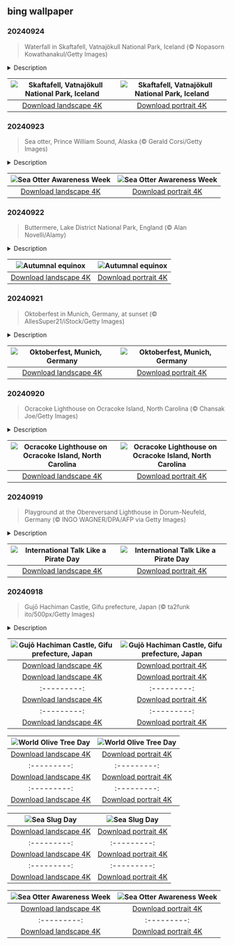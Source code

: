 ## bing wallpaper

### 20240924

> Waterfall in Skaftafell, Vatnajökull National Park, Iceland (© Nopasorn Kowathanakul/Getty Images)

<details>
<summary>Description</summary>

> In Iceland's Skaftafell, fall isn't just a season—it's an experience. From glaciers to waterfalls, like the one featured here today, to northern lights, this area in Vatnajökull National Park is a showcase of nature's raw beauty. Skaftafell's dramatic landscape was formed over thousands of years by the fierce interplay of volcanic fire and glacial water. Here, the glacier Skaftafellsjökull, a branch of Iceland's largest ice cap Vatnajökull, stretches out like a frozen river, inviting visitors for guided hikes. Then there's Svartifoss, another waterfall in the park, fed by glacial meltwater. Surrounded by dark lava columns resembling a heart from afar, this waterfall inspired the design of Iceland's National Theatre and the Hallgrímskirkja church in Reykjavík.
> 
> Skaftafell's hiking trails range from easy walks to challenging climbs, so there's something for everyone. While the daylight hours may be shorter in this season, there's a bright side—literally. As night falls, the auroras often appear, turning the sky into a swirling mix of green and pink.
> 
> 

</details>

| ![Skaftafell, Vatnajökull National Park, Iceland](https://cn.bing.com/th?id=OHR.SkaftafellWaterfall_EN-US3934499773_UHD.jpg&pid=hp&w=400&h=224&rs=1&c=4) | ![Skaftafell, Vatnajökull National Park, Iceland](https://cn.bing.com/th?id=OHR.SkaftafellWaterfall_EN-US3934499773_1080x1920.jpg&pid=hp&w=155&h=315&rs=1&c=4) |
|:---------:|:---------:|
| [Download landscape 4K](https://cn.bing.com/th?id=OHR.SkaftafellWaterfall_EN-US3934499773_UHD.jpg) | [Download portrait 4K](https://cn.bing.com/th?id=OHR.SkaftafellWaterfall_EN-US3934499773_1080x1920.jpg) |

### 20240923

> Sea otter, Prince William Sound, Alaska (© Gerald Corsi/Getty Images)

<details>
<summary>Description</summary>

> We're celebrating Sea Otter Awareness Week with this laid-back little guy in Prince William Sound, Alaska. Sea otters are native to the northern and eastern coasts of the North Pacific Ocean. They're expert foragers, diving to the seabed to find food and using rocks to crack open shellfish, one of the few animals that use tools. There used to be as many as 300,000 sea otters in the wild, but they were heavily hunted for their dense fur for almost two centuries. By 1911, it is thought that only around 2,000 sea otters were left. Thankfully, an international hunting ban and conservation efforts have helped them rebound in their historic habitat to an estimated 125,000. Despite this success, some populations continue to struggle, and sea otters are still an endangered species. So, unlike our homepage star, we can't relax on sea otter conservation just yet.
> 
> 
> 
> 

</details>

| ![Sea Otter Awareness Week](https://cn.bing.com/th?id=OHR.IcebergOtter_EN-US3869054406_UHD.jpg&pid=hp&w=400&h=224&rs=1&c=4) | ![Sea Otter Awareness Week](https://cn.bing.com/th?id=OHR.IcebergOtter_EN-US3869054406_1080x1920.jpg&pid=hp&w=155&h=315&rs=1&c=4) |
|:---------:|:---------:|
| [Download landscape 4K](https://cn.bing.com/th?id=OHR.IcebergOtter_EN-US3869054406_UHD.jpg) | [Download portrait 4K](https://cn.bing.com/th?id=OHR.IcebergOtter_EN-US3869054406_1080x1920.jpg) |

### 20240922

> Buttermere, Lake District National Park, England (© Alan Novelli/Alamy)

<details>
<summary>Description</summary>

> Fall is in the air—officially. The September equinox marks the transition from summer to autumn in the Northern Hemisphere, while in the Southern Hemisphere, spring is just beginning. The term 'equinox,' derived from Latin, means 'equal night.' It marks one of two points during the year when the sun sits directly over the equator, and the Earth receives roughly equal amounts of daylight and darkness.
> 
> To welcome autumn, we're at Buttermere in England's Lake District, where the season's changing colors are reflected in its tranquil waters. Here, a Norse leader, Jarl Buthar, defied Norman conquests during the 12th century. Some believe 'Buttermere' is derived from his name, but as it means 'the lake by the dairy pastures,' it is more likely to be a reference to its rural setting. This picturesque lake offers the perfect place to take a break from the hustle, immerse yourself in autumnal hues, and let nature refresh your spirit.
> 
> 

</details>

| ![Autumnal equinox](https://cn.bing.com/th?id=OHR.AutumnCumbria_EN-US3797009731_UHD.jpg&pid=hp&w=400&h=224&rs=1&c=4) | ![Autumnal equinox](https://cn.bing.com/th?id=OHR.AutumnCumbria_EN-US3797009731_1080x1920.jpg&pid=hp&w=155&h=315&rs=1&c=4) |
|:---------:|:---------:|
| [Download landscape 4K](https://cn.bing.com/th?id=OHR.AutumnCumbria_EN-US3797009731_UHD.jpg) | [Download portrait 4K](https://cn.bing.com/th?id=OHR.AutumnCumbria_EN-US3797009731_1080x1920.jpg) |

### 20240921

> Oktoberfest in Munich, Germany, at sunset (© AllesSuper21/iStock/Getty Images)

<details>
<summary>Description</summary>

> Today, we're raising a stein and saying Prost! Step into Munich, capital of the German state of Bavaria, for a celebration like no other. Oktoberfest, first held here in 1810, is a vibrant blend of Bavarian culture, tradition, and, of course, beer.
> 
> Oktoberfest is one of the world's largest festivals, attracting over 6 million visitors each year. Beyond the frothy steins of beer served by waitstaff wearing traditional dirndls and lederhosen, there's music, amusement rides, and a mouthwatering array of local delicacies, like pretzels and sausages. Oktoberfest is celebrated in other countries, including several US cities, like Cincinnati and Denver, each adding their own local flair to the festivities. So, whether you love beer or just a good party, Oktoberfest serves up a taste of Bavaria, right in your backyard.
> 
> 

</details>

| ![Oktoberfest, Munich, Germany](https://cn.bing.com/th?id=OHR.MunichBeerfest_EN-US3708656793_UHD.jpg&pid=hp&w=400&h=224&rs=1&c=4) | ![Oktoberfest, Munich, Germany](https://cn.bing.com/th?id=OHR.MunichBeerfest_EN-US3708656793_1080x1920.jpg&pid=hp&w=155&h=315&rs=1&c=4) |
|:---------:|:---------:|
| [Download landscape 4K](https://cn.bing.com/th?id=OHR.MunichBeerfest_EN-US3708656793_UHD.jpg) | [Download portrait 4K](https://cn.bing.com/th?id=OHR.MunichBeerfest_EN-US3708656793_1080x1920.jpg) |

### 20240920

> Ocracoke Lighthouse on Ocracoke Island, North Carolina (© Chansak Joe/Getty Images)

<details>
<summary>Description</summary>

> Welcome to Ocracoke Island in the Outer Banks of North Carolina. This secluded island, with 16 miles of beaches, can only be reached by ferry or small plane. The Ocracoke Lighthouse, seen in today's image, stands out as a notable landmark. The lighthouse celebrated its 200th anniversary in 2023, making it the oldest continuously operating lighthouse in North Carolina. It boasts an 8,000-candlepower light, which can be seen up to 14 miles offshore.
> 
> Ocracoke Island's history is peppered with tales of pirates, including the infamous Blackbeard, an English pirate who was notorious for his operations in the West Indies and along the Virginia and Carolina coasts. He spent much of his final days on Ocracoke Island until his death in battle with British naval forces in 1718. The island's residents speak the unique 'Hoi Toider' dialect, a blend of Elizabethan English, Irish, and Scottish accents. However, this dialect is slowly fading as younger generations adopt more standard American English.
> 
> 

</details>

| ![Ocracoke Lighthouse on Ocracoke Island, North Carolina](https://cn.bing.com/th?id=OHR.OcracokeLight_EN-US3638306974_UHD.jpg&pid=hp&w=400&h=224&rs=1&c=4) | ![Ocracoke Lighthouse on Ocracoke Island, North Carolina](https://cn.bing.com/th?id=OHR.OcracokeLight_EN-US3638306974_1080x1920.jpg&pid=hp&w=155&h=315&rs=1&c=4) |
|:---------:|:---------:|
| [Download landscape 4K](https://cn.bing.com/th?id=OHR.OcracokeLight_EN-US3638306974_UHD.jpg) | [Download portrait 4K](https://cn.bing.com/th?id=OHR.OcracokeLight_EN-US3638306974_1080x1920.jpg) |

### 20240919

> Playground at the Obereversand Lighthouse in Dorum-Neufeld, Germany (© INGO WAGNER/DPA/AFP via Getty Images)

<details>
<summary>Description</summary>

> Ahoy, mateys! It be International Talk Like a Pirate Day. Today, landlubbers and seafarers alike put on their tricorn hats and hoist the Jolly Roger. The day started in 1995 as a joke between two friends, John Baur and Mark Summers, but it got a boost in 2002 after they shared the idea with humorist Dave Barry, who promoted it in his syndicated column. Since then, it's become a day of fun—people don pirate costumes, engage in pirate-themed activities, like the kid on the ship in today's image, and embrace mock pirate language. Whether ye be a seasoned buccaneer or a greenhorn, it's time to batten down the hatches, shiver your timbers, and unleash your inner pirate. Arr!
> 
> 
> 
> 

</details>

| ![International Talk Like a Pirate Day](https://cn.bing.com/th?id=OHR.PiratePlayground_EN-US3254868743_UHD.jpg&pid=hp&w=400&h=224&rs=1&c=4) | ![International Talk Like a Pirate Day](https://cn.bing.com/th?id=OHR.PiratePlayground_EN-US3254868743_1080x1920.jpg&pid=hp&w=155&h=315&rs=1&c=4) |
|:---------:|:---------:|
| [Download landscape 4K](https://cn.bing.com/th?id=OHR.PiratePlayground_EN-US3254868743_UHD.jpg) | [Download portrait 4K](https://cn.bing.com/th?id=OHR.PiratePlayground_EN-US3254868743_1080x1920.jpg) |

### 20240918

> Gujō Hachiman Castle, Gifu prefecture, Japan (© ta2funk ito/500px/Getty Images)

<details>
<summary>Description</summary>

> In Japan's Gifu prefecture, Gujō Hachiman Castle stands majestically on Hachiman Mountain. Originally constructed in 1559, this castle has witnessed centuries of Japanese history, including the rise and fall of powerful clans. It was torn down during the tumultuous Meiji Restoration—the period that marked the return of imperial power in the country—but was rebuilt in 1933. The castle seen in today's image is a unique wooden reconstruction, a rarity among Japan's often concrete rebuilt castles. This five-story structure, which includes a museum, offers a glimpse into feudal Japan while providing stunning views of the valley below. In addition to the castle, the city of Gujō is also famous for hosting the Gujō Odori, one of Japan's oldest dance festivals. Held annually from mid-July to early September, the festival sees locals and tourists alike dancing through the night in the castle town, preserving a tradition that dates back more than 400 years.
> 
> 
> 
> 

</details>

| ![Gujō Hachiman Castle, Gifu prefecture, Japan](https://cn.bing.com/th?id=OHR.GujoHachiman_EN-US5502837623_UHD.jpg&pid=hp&w=400&h=224&rs=1&c=4) | ![Gujō Hachiman Castle, Gifu prefecture, Japan](https://cn.bing.com/th?id=OHR.GujoHachiman_EN-US5502837623_1080x1920.jpg&pid=hp&w=155&h=315&rs=1&c=4) |
|:---------:|:---------:|
| [Download landscape 4K](https://cn.bing.com/th?id=OHR.GujoHachiman_EN-US5502837623_UHD.jpg) | [Download portrait 4K](https://cn.bing.com/th?id=OHR.GujoHachiman_EN-US5502837623_1080x1920.jpg) |-:|
| [Download landscape 4K](https://cn.bing.com/th?id=OHR.RapaNuiSunrise_EN-US4872610843_UHD.jpg) | [Download portrait 4K](https://cn.bing.com/th?id=OHR.RapaNuiSunrise_EN-US4872610843_1080x1920.jpg) |load portrait 4K](https://cn.bing.com/th?id=OHR.DolphinReunion_EN-US4598756391_1080x1920.jpg) |g&pid=hp&w=155&h=315&rs=1&c=4) |
|:---------:|:---------:|
| [Download landscape 4K](https://cn.bing.com/th?id=OHR.BridgeLisbon_ZH-CN6877671644_UHD.jpg) | [Download portrait 4K](https://cn.bing.com/th?id=OHR.BridgeLisbon_ZH-CN6877671644_1080x1920.jpg) |://cn.bing.com/th?id=OHR.BardenasBiosphere_EN-US6936891495_1080x1920.jpg) |D.jpg) | [Download portrait 4K](https://cn.bing.com/th?id=OHR.LesBravesNormandy_EN-US6707866678_1080x1920.jpg) |789937_1080x1920.jpg&pid=hp&w=155&h=315&rs=1&c=4) |
|:---------:|:---------:|
| [Download landscape 4K](https://cn.bing.com/th?id=OHR.Cecropia_EN-US9602789937_UHD.jpg) | [Download portrait 4K](https://cn.bing.com/th?id=OHR.Cecropia_EN-US9602789937_1080x1920.jpg) |though olive trees do not grow very tall, usually no more than 30 feet, they live a very long time. One of the oldest known trees in the world, in Portugal, is believed to be 3,350 years old. Many live for millennia, their trunks growing thick and gnarled, and their branches bearing fruit century after century. As civilizations rise and fall around them, these hardy trees remain resilient and steadfast.
> 
> 

</details>

| ![World Olive Tree Day](https://cn.bing.com/th?id=OHR.OliveTreeDay_EN-US9460125670_UHD.jpg&pid=hp&w=400&h=224&rs=1&c=4) | ![World Olive Tree Day](https://cn.bing.com/th?id=OHR.OliveTreeDay_EN-US9460125670_1080x1920.jpg&pid=hp&w=155&h=315&rs=1&c=4) |
|:---------:|:---------:|
| [Download landscape 4K](https://cn.bing.com/th?id=OHR.OliveTreeDay_EN-US9460125670_UHD.jpg) | [Download portrait 4K](https://cn.bing.com/th?id=OHR.OliveTreeDay_EN-US9460125670_1080x1920.jpg) |pid=hp&w=155&h=315&rs=1&c=4) |
|:---------:|:---------:|
| [Download landscape 4K](https://cn.bing.com/th?id=OHR.MonksMound_EN-US9323884241_UHD.jpg) | [Download portrait 4K](https://cn.bing.com/th?id=OHR.MonksMound_EN-US9323884241_1080x1920.jpg) |](https://cn.bing.com/th?id=OHR.Calacas_EN-US6430903741_UHD.jpg) | [Download portrait 4K](https://cn.bing.com/th?id=OHR.Calacas_EN-US6430903741_1080x1920.jpg) |.com/th?id=OHR.SealRiver_EN-US6267835630_1080x1920.jpg&pid=hp&w=155&h=315&rs=1&c=4) |
|:---------:|:---------:|
| [Download landscape 4K](https://cn.bing.com/th?id=OHR.SealRiver_EN-US6267835630_UHD.jpg) | [Download portrait 4K](https://cn.bing.com/th?id=OHR.SealRiver_EN-US6267835630_1080x1920.jpg) |e a more fitting name. Someone call Terry.
> 
> 

</details>

| ![Sea Slug Day](https://cn.bing.com/th?id=OHR.SeaAngel_EN-US5531672696_UHD.jpg&pid=hp&w=400&h=224&rs=1&c=4) | ![Sea Slug Day](https://cn.bing.com/th?id=OHR.SeaAngel_EN-US5531672696_1080x1920.jpg&pid=hp&w=155&h=315&rs=1&c=4) |
|:---------:|:---------:|
| [Download landscape 4K](https://cn.bing.com/th?id=OHR.SeaAngel_EN-US5531672696_UHD.jpg) | [Download portrait 4K](https://cn.bing.com/th?id=OHR.SeaAngel_EN-US5531672696_1080x1920.jpg) |OHR.DarkSkyAcadia_EN-US6966527964_1080x1920.jpg) |.bing.com/th?id=OHR.GoldenJellyfish_EN-US6743816471_1080x1920.jpg&pid=hp&w=155&h=315&rs=1&c=4) |
|:---------:|:---------:|
| [Download landscape 4K](https://cn.bing.com/th?id=OHR.GoldenJellyfish_EN-US6743816471_UHD.jpg) | [Download portrait 4K](https://cn.bing.com/th?id=OHR.GoldenJellyfish_EN-US6743816471_1080x1920.jpg) |ng.com/th?id=OHR.LastDollarRoad_EN-US7923638318_UHD.jpg&pid=hp&w=400&h=224&rs=1&c=4) | ![First day of autumn](https://cn.bing.com/th?id=OHR.LastDollarRoad_EN-US7923638318_1080x1920.jpg&pid=hp&w=155&h=315&rs=1&c=4) |
|:---------:|:---------:|
| [Download landscape 4K](https://cn.bing.com/th?id=OHR.LastDollarRoad_EN-US7923638318_UHD.jpg) | [Download portrait 4K](https://cn.bing.com/th?id=OHR.LastDollarRoad_EN-US7923638318_1080x1920.jpg) |ppers who hunted otters to near extinction before they were protected by law. Although sea otter populations have rebounded, they are still considered endangered. Otters live along the Pacific Coast of North America, from California up to Alaska. Although they can walk on land, they almost never find the need or desire to, even when it's nap time. When they're ready for a snooze, they'll raft up, wrap themselves in a strand of kelp to keep them from drifting away, and recline on the world's biggest waterbed.

</details>

| ![Sea Otter Awareness Week](https://cn.bing.com/th?id=OHR.SitkaOtters_EN-US7714053956_UHD.jpg&pid=hp&w=400&h=224&rs=1&c=4) | ![Sea Otter Awareness Week](https://cn.bing.com/th?id=OHR.SitkaOtters_EN-US7714053956_1080x1920.jpg&pid=hp&w=155&h=315&rs=1&c=4) |
|:---------:|:---------:|
| [Download landscape 4K](https://cn.bing.com/th?id=OHR.SitkaOtters_EN-US7714053956_UHD.jpg) | [Download portrait 4K](https://cn.bing.com/th?id=OHR.SitkaOtters_EN-US7714053956_1080x1920.jpg) |oo_EN-US7569665443_UHD.jpg&pid=hp&w=400&h=224&rs=1&c=4) | ![World Bamboo Day](https://cn.bing.com/th?id=OHR.ArashiyamaBamboo_EN-US7569665443_1080x1920.jpg&pid=hp&w=155&h=315&rs=1&c=4) |
|:---------:|:---------:|
| [Download landscape 4K](https://cn.bing.com/th?id=OHR.ArashiyamaBamboo_EN-US7569665443_UHD.jpg) | [Download portrait 4K](https://cn.bing.com/th?id=OHR.ArashiyamaBamboo_EN-US7569665443_1080x1920.jpg) |